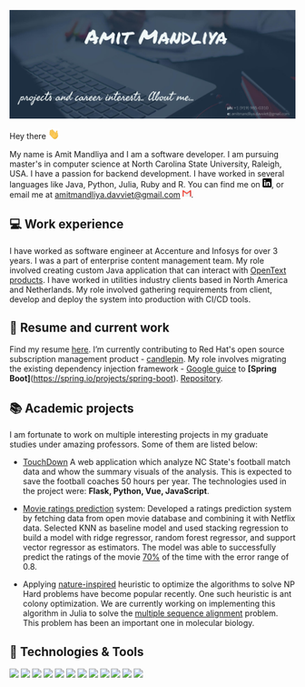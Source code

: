 ![Header](https://github.com/AmitMandliya/AmitMandliya/blob/main/banner.png "Header")

Hey there <img src="https://github.com/AmitMandliya/AmitMandliya/blob/main/wave.gif" width="20px">

My name is Amit Mandliya and I am a software developer. I am pursuing master's in computer science at North Carolina State University, Raleigh, USA. I have a passion for backend development. I have worked in several languages like Java, Python, Julia, Ruby and R. You can find me on [![LinkedIn][1.1]][1], or email me at amitmandliya.davviet@gmail.com [<img src="gmail.png" width="15">][2]. 

## 💻 Work experience

I have worked as software engineer at Accenture and Infosys for over 3 years. I was a part of enterprise content management team. My role involved creating custom Java application that can interact with [OpenText products](https://www.opentext.com/products-and-solutions/products/customer-experience-management). I have worked in utilities industry clients based in North America and Netherlands. My role involved gathering requirements from client, develop and deploy the system into production with CI/CD tools.

## 🔭 Resume and current work

Find my resume [here](https://drive.google.com/file/d/192sfe4r_xP5JVw2-ns22hC_vT7PJv1O_/view?usp=sharing). I’m currently contributing to Red Hat's open source subscription management product - [candlepin](https://www.candlepinproject.org/docs/candlepin/overview.html). My role involves migrating the existing dependency injection framework - [Google guice](https://github.com/google/guice) to **[Spring Boot]**(https://spring.io/projects/spring-boot). [Repository](https://github.com/AmitMandliya/candlepin/tree/feature/spring_integration).

## 📚 Academic projects

I am fortunate to work on multiple interesting projects in my graduate studies under amazing professors. Some of them are listed below:

- [TouchDown](https://github.com/himol7/American-Football-Analytics-Application) A web application which analyze NC State's football match data and whow the summary visuals of the analysis. This is expected to save the football coaches 50 hours per year. The technologies used in the project were: **Flask, Python, Vue, JavaScript**.

- [Movie ratings prediction](https://github.com/AmitMandliya/movie-rating-prediction) system: Developed a ratings prediction system by fetching data from open movie database and combining it with Netflix data. Selected KNN as baseline model and used stacking regression to build a model with ridge regressor, random forest regressor, and support vector regressor as estimators. The model was able to successfully predict the ratings of the movie [70%](https://github.com/AmitMandliya/movie-rating-prediction/blob/master/ALDA_Final_Project_Report.pdf) of the time with the error range of 0.8.

- Applying [nature-inspired](https://github.com/AmitMandliya/multiple-sequence-alignment/blob/master/CSC530%20Project%20Proposal.pdf) heuristic to optimize the algorithms to solve NP Hard problems have become popular recently. One such heuristic is ant colony optimization. We are currently working on implementing this algorithm in Julia to solve the [multiple sequence alignment](https://en.wikipedia.org/wiki/Multiple_sequence_alignment) problem. This problem has been an important one in molecular biology.

## 🔧 Technologies & Tools
![](https://img.shields.io/badge/OS-Linux-informational?style=flat&logo=linux&logoColor=white&color=2bbc8a)
![](https://img.shields.io/badge/Editor-IntelliJ_IDEA-informational?style=flat&logo=intellij-idea&logoColor=white&color=2bbc8a)
![](https://img.shields.io/badge/Code-Python-informational?style=flat&logo=python&logoColor=white&color=2bbc8a)
![](https://img.shields.io/badge/Code-Julia-informational?style=flat&logo=julia&logoColor=white&color=2bbc8a)
![](https://img.shields.io/badge/Code-Java-informational?style=flat&logo=java&logoColor=white&color=2bbc8a)
![](https://img.shields.io/badge/Code-Vue-informational?style=flat&logo=vue.js&logoColor=white&color=2bbc8a)
![](https://img.shields.io/badge/Shell-Bash-informational?style=flat&logo=gnu-bash&logoColor=white&color=2bbc8a)
![](https://img.shields.io/badge/framework-SpringBoot-informational?style=flat&logo=spring&logoColor=white&color=2bbc8a)
![](https://img.shields.io/badge/Tools-Vagrant-informational?style=flat&logo=vagrant&logoColor=white&color=2bbc8a)
![](https://img.shields.io/badge/Tools-PostgreSQL-informational?style=flat&logo=postgresql&logoColor=white&color=2bbc8a)
![](https://img.shields.io/badge/Tools-StreamServe-informational?style=flat&logo=StreamServe&logoColor=white&color=2bbc8a)
![](https://img.shields.io/badge/Tools-Processing-informational?style=flat&logo=Processing&logoColor=white&color=2bbc8a)



<!-- icons without padding -->

[1.1]: https://github.com/AmitMandliya/AmitMandliya/blob/main/linkedin.png
[1.2]: https://github.com/AmitMandliya/AmitMandliya/blob/main/gmail.png
<!-- links to your social media accounts -->

[1]: https://www.linkedin.com/in/amitmandliya/
[2]: mailto:amitmandliya.davviet@gmail.com

<!--

- 🔭 I’m currently working on ...
- 🌱 I’m currently learning ...
- 👯 I’m looking to collaborate on ...
- 🤔 I’m looking for help with ...
- 💬 Ask me about ...
- 📫 How to reach me: ...
- 😄 Pronouns: ...
- ⚡ Fun fact: ...
-->
